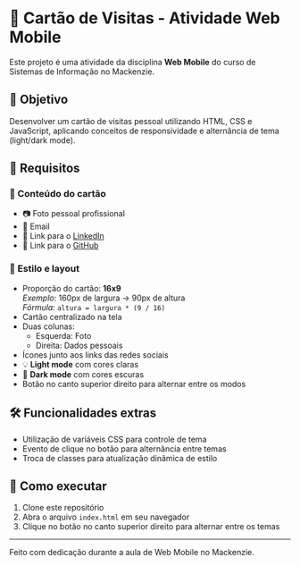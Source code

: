 # 💼 Cartão de Visitas - Atividade Web Mobile

Este projeto é uma atividade da disciplina **Web Mobile** do curso de Sistemas de Informação no Mackenzie.

## 📌 Objetivo

Desenvolver um cartão de visitas pessoal utilizando HTML, CSS e JavaScript, aplicando conceitos de responsividade e alternância de tema (light/dark mode).

## 🧾 Requisitos

### 🎯 Conteúdo do cartão

- 📷 Foto pessoal profissional
- 📧 Email
- 🔗 Link para o [LinkedIn](https://www.linkedin.com)
- 🐙 Link para o [GitHub](https://github.com)

### 🎨 Estilo e layout

- Proporção do cartão: **16x9**  
  _Exemplo_: 160px de largura → 90px de altura  
  _Fórmula_: `altura = largura * (9 / 16)`
- Cartão centralizado na tela
- Duas colunas:
  - Esquerda: Foto
  - Direita: Dados pessoais
- Ícones junto aos links das redes sociais
- 💡 **Light mode** com cores claras
- 🌙 **Dark mode** com cores escuras
- Botão no canto superior direito para alternar entre os modos

## 🛠️ Funcionalidades extras

- Utilização de variáveis CSS para controle de tema
- Evento de clique no botão para alternância entre temas
- Troca de classes para atualização dinâmica de estilo

## 🚀 Como executar

1. Clone este repositório
2. Abra o arquivo `index.html` em seu navegador
3. Clique no botão no canto superior direito para alternar entre os temas

---

Feito com dedicação durante a aula de Web Mobile no Mackenzie.
